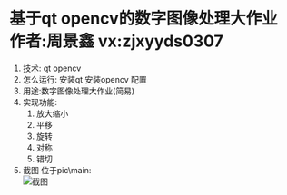 # 基于qt opencv的数字图像处理大作业 作者:周景鑫 vx:zjxyyds0307
1. 技术: qt opencv
2. 怎么运行: 安装qt 安装opencv 配置
3. 用途:数字图像处理大作业(简易)
4. 实现功能:  
   1. 放大缩小
   2. 平移
   3. 旋转
   4. 对称
   5. 错切
5. 截图 位于pic\\main:  
   ![截图]([pic/main.png](pic/main.png))
